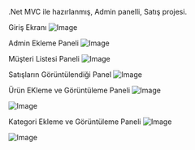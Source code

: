 .Net MVC ile hazırlanmış, Admin panelli, Satış projesi.

Giriş Ekranı
![Image](https://github.com/user-attachments/assets/ef55e236-d5ae-4bd7-b0d5-f39b2285e82b)

Admin Ekleme Paneli
![Image](https://github.com/user-attachments/assets/1f69ec78-15fd-474e-b9d5-9ecf02916a31)

Müşteri Listesi Paneli
![Image](https://github.com/user-attachments/assets/c98e6695-e34a-492c-8ef6-b684c28268fa)

Satışların Görüntülendiği Panel
![Image](https://github.com/user-attachments/assets/9dbee9e5-9551-4774-a95b-a93c923152a7)

Ürün EKleme ve Görüntüleme Paneli
![Image](https://github.com/user-attachments/assets/5fcda3a8-327e-4105-aa65-fd1c68726832)

![Image](https://github.com/user-attachments/assets/1e52f8c8-2531-4381-9051-efa7df6bb4e6)

Kategori Ekleme ve Görüntüleme Paneli
![Image](https://github.com/user-attachments/assets/b739d4ad-156a-4a34-b512-d42b06bfdfd4)

![Image](https://github.com/user-attachments/assets/87b58f82-e20f-44ad-9bdf-637b1e49b980)
